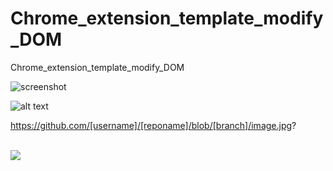 # Chrome_extension_template_modify_DOM
Chrome_extension_template_modify_DOM

![screenshot]('Screenshot.png')

![alt text](https://github.com/adegard/Chrome_extension_template_modify_DOM/blob/main/Screenshot.png?raw=true)

https://github.com/[username]/[reponame]/blob/[branch]/image.jpg?

</br>

<img src="[https://github.com/adegard/[reponame]/blob/Chrome_extension_template_modify_DOM/Screenshot.png](https://github.com/adegard/Chrome_extension_template_modify_DOM/blob/main/Screenshot.png)"  align="center">

